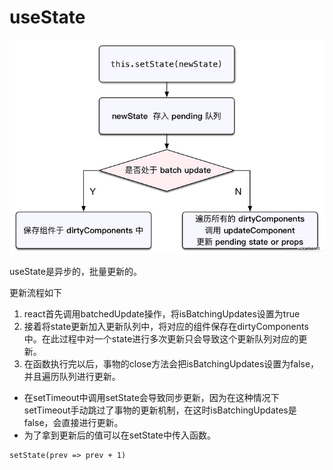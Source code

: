 # useState

!['image](img.png)

useState是异步的，批量更新的。  

更新流程如下

1. react首先调用batchedUpdate操作，将isBatchingUpdates设置为true
2. 接着将state更新加入更新队列中，将对应的组件保存在dirtyComponents中。在此过程中对一个state进行多次更新只会导致这个更新队列对应的更新。
3. 在函数执行完以后，事物的close方法会把isBatchingUpdates设置为false，并且遍历队列进行更新。


- 在setTimeout中调用setState会导致同步更新，因为在这种情况下setTimeout手动跳过了事物的更新机制，在这时isBatchingUpdates是false，会直接进行更新。
- 为了拿到更新后的值可以在setState中传入函数。

```
setState(prev => prev + 1)
```